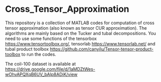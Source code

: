# Cross_Tensor_Approximation
This repository is a collection of MATLAB codes for computation of cross tensor approximation (also known as tensor CUR approximation). The algorithms are mainly based on the Tucker and tubal decompositions. You need to use some functions of the tensorbox https://www.tensortoolbox.org/, tensorlab https://www.tensorlab.net/ and tubal product toolbox https://github.com/canyilu/Tensor-tensor-product-toolbox to run the codes.

The coil-100 dataset is available at https://drive.google.com/file/d/1aMDZtWes-wOhvAPQXqB6UV_bAlp8ADiK/view
